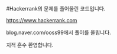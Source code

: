 ﻿#Hackerrank의 문제를 풀어올린 코드입니다.

https://www.hackerrank.com

blog.naver.com/ooss99에서 풀이를 올립니다.

지적 훈수 환영합니다.
